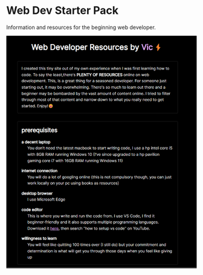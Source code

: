 # Web Dev Starter Pack

Information and resources for the beginning web developer.

![Site screenshot.](/site-screenshot1.png)